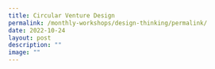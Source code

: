 ```yaml
---
title: Circular Venture Design
permalink: /monthly-workshops/design-thinking/permalink/
date: 2022-10-24
layout: post
description: ""
image: ""
---
```


